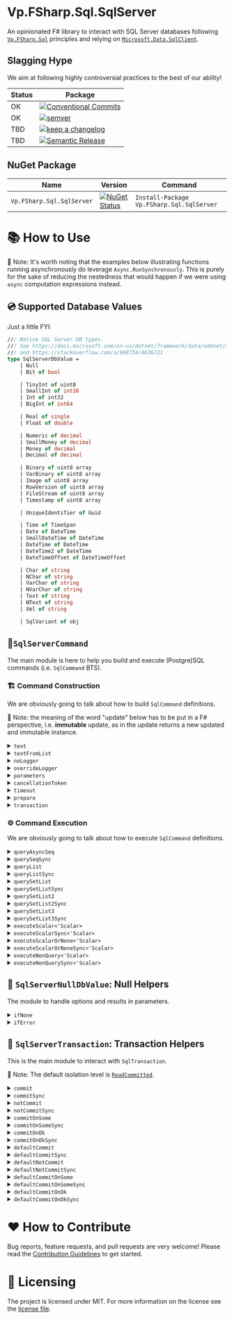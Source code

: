 # Vp.FSharp.Sql.SqlServer


An opinionated F# library to interact with SQL Server databases following [`Vp.FSharp.Sql`](https://github.com/veepee-oss/Vp.FSharp.Sql) principles and relying on [`Microsoft.Data.SqlClient`](https://www.nuget.org/packages/Microsoft.Data.SqlClient).

## Slagging Hype

We aim at following highly controversial practices to the best of our ability!

Status | Package                
------ | ----------------------
OK     | [![Conventional Commits](https://img.shields.io/badge/Conventional%20Commits-1.0.0-green.svg)](https://conventionalcommits.org)
OK     | [![semver](https://img.shields.io/badge/semver-2.0.0-green)](https://semver.org/spec/v2.0.0.html)
TBD    | [![keep a changelog](https://img.shields.io/badge/keep%20a%20changelog-1.0.0-red)](https://keepachangelog.com/en/1.0.0)
TBD    | [![Semantic Release](https://img.shields.io/badge/Semantic%20Release-17.1.1-red)](https://semantic-release.gitbook.io/semantic-release)

[Conventional Commits]: https://conventionalcommits.org
[semver]: https://img.shields.io/badge/semver-2.0.0-blue
[Semantic Release]: https://semantic-release.gitbook.io/semantic-release
[keep a changelog]: https://keepachangelog.com/en/1.0.0

## NuGet Package

 Name                      | Version  | Command |
-------------------------- | -------- | ------- |
 `Vp.FSharp.Sql.SqlServer` | [![NuGet Status](http://img.shields.io/nuget/v/Vp.FSharp.Sql.SqlServer.svg)](https://www.nuget.org/packages/Vp.FSharp.Sql.SqlServer) | `Install-Package Vp.FSharp.Sql.SqlServer`

# 📚 How to Use

📝 Note: It's worth noting that the examples below illustrating functions running asynchronously do leverage `Async.RunSynchronously`. This is purely for the sake of reducing the nestedness that would happen if we were using `async` computation expressions instead.

## 💿 Supported Database Values

Just a little FYI:

```fsharp
/// Native SQL Server DB types.
/// See https://docs.microsoft.com/en-us/dotnet/framework/data/adonet/sql-server-data-type-mappings
/// and https://stackoverflow.com/a/968734/4636721
type SqlServerDbValue =
    | Null
    | Bit of bool

    | TinyInt of uint8
    | SmallInt of int16
    | Int of int32
    | BigInt of int64

    | Real of single
    | Float of double

    | Numeric of decimal
    | SmallMoney of decimal
    | Money of decimal
    | Decimal of decimal

    | Binary of uint8 array
    | VarBinary of uint8 array
    | Image of uint8 array
    | RowVersion of uint8 array
    | FileStream of uint8 array
    | Timestamp of uint8 array

    | UniqueIdentifier of Guid

    | Time of TimeSpan
    | Date of DateTime
    | SmallDateTime of DateTime
    | DateTime of DateTime
    | DateTime2 of DateTime
    | DateTimeOffset of DateTimeOffset

    | Char of string
    | NChar of string
    | VarChar of string
    | NVarChar of string
    | Text of string
    | NText of string
    | Xml of string

    | SqlVariant of obj
```

## 🧱`SqlServerCommand`

The main module is here to help you build and execute (Postgre)SQL commands (i.e. `SqlCommand` BTS).

### 🏗️ Command Construction

We are obviously going to talk about how to build `SqlCommand` definitions.

📝 Note: the meaning of the word "update" below has to be put in a F# perspective, i.e. **immutable** update, as in the update returns a new updated and immutable instance.

<details> 
<summary><code>text</code></summary>

> Initialize a new command definition with the given text contained in the given string.

Example:
```fsharp
use connection = new SqlConnection("Server=192.168.0.1,4242;Database=MyDatabase;User Id=myuser;Password=mypassword")
SqlServerCommand.text "SELECT 42;"
|> SqlServerCommand.executeScalar<int32> connection
|> Async.RunSynchronously
|> printfn "%A"
```

Output:
```txt
42
```

</details>

<details> 
<summary><code>textFromList</code></summary>

> Initialize a new command definition with the given text spanning over several strings (ie. list).

Example:
```fsharp
use connection = new SqlConnection("Server=192.168.0.1,4242;Database=MyDatabase;User Id=myuser;Password=mypassword")
[ 0; 1; 1; 2; 3; 5; 8; 13; 21; 34; 55; ]
|> List.map (sprintf "SELECT %d;")
|> SqlServerCommand.textFromList
|> SqlServerCommand.queryList connection (fun _ _ read -> read.Value<int32> 0)
|> Async.RunSynchronously
|> printfn "%A"
```

Output:
```txt
[0; 1; 1; 2; 3; 5; 8; 13; 21; 34; 55]
```

</details>

<details> 
<summary><code>noLogger</code></summary>

> Update the command definition so that when executing the command, it doesn't use any logger.
> Be it the default one (Global, if any.) or a previously overriden one.

Example:
```fsharp
SqlServerConfiguration.Logger (printfn "Logging... %A")

use connection = new SqlConnection("Server=192.168.0.1,4242;Database=MyDatabase;User Id=myuser;Password=mypassword")
SqlServerCommand.text "SELECT 42;"
|> SqlServerCommand.noLogger
|> SqlServerCommand.executeScalar<int32> connection
|> Async.RunSynchronously
|> printfn "%A"
```

Output:
```txt
42
```

</details>

<details> 
<summary><code>overrideLogger</code></summary>

> Update the command definition so that when executing the command, it use the given overriding logger.
> instead of the default one, aka the Global logger, if any.

Example:
```fsharp
SqlServerConfiguration.NoLogger ()

use connection = new SqlConnection("Server=192.168.0.1,4242;Database=MyDatabase;User Id=myuser;Password=mypassword")
SqlServerCommand.text "SELECT 42;"
|> SqlServerCommand.overrideLogger (printfn "Logging... %A")
|> SqlServerCommand.executeScalar<int32> connection
|> Async.RunSynchronously
|> printfn "%A"
```

Output:
```fsharp
Logging... ConnectionOpened Npgsql.NpgsqlConnection
Logging... CommandPrepared Npgsql.SqlCommand
Logging... CommandExecuted (Npgsql.SqlCommand, 00:00:00.0162810)
Logging... ConnectionClosed (Npgsql.NpgsqlConnection, 00:00:00.1007513)
42
```
</details>

<details> 
<summary><code>parameters</code></summary>

> Update the command definition with the given parameters.

Example:
```fsharp
use connection = new SqlConnection("Server=192.168.0.1,4242;Database=MyDatabase;User Id=myuser;Password=mypassword")
SqlServerCommand.text "SELECT @a + @b;"
|> SqlServerCommand.parameters [ ("a", Int 42); ("b", Real 42.42f) ]
|> SqlServerCommand.executeScalar<double> connection
|> Async.RunSynchronously
|> printfn "%A"
```

Output:
```txt
84.0
```

</details>

<details> 
<summary><code>cancellationToken</code></summary>

> Update the command definition with the given cancellation token.

This comes in handy when you need to interop with more traditional, C#-async, cancellation style.

Example:
```fsharp
try
    use connection = new SqlConnection("Server=192.168.0.1,4242;Database=MyDatabase;User Id=myuser;Password=mypassword")
    SqlServerCommand.text "SELECT 42;"
    |> SqlServerCommand.cancellationToken (CancellationToken(true))
    |> SqlServerCommand.executeScalar<int32> connection
    |> Async.RunSynchronously
    |> ignore
with
 | :? OperationCanceledException as e ->
     printfn "The Command execution has been cancelled, reason: %A" e.Message
```

Output:
```txt
The Command execution has been cancelled, reason: "A task was canceled."
```

</details>

<details> 
<summary><code>timeout</code></summary>

> Update the command definition with the given timeout.

</details>

<details> 
<summary><code>prepare</code></summary>

> Update the command definition and sets whether the command should be prepared or not.

As per [MS Docs](https://docs.microsoft.com/en-us/sql/ado/referento%20have%20the%20provider%20save%20a%20prepared%20(or%20compiled)%20version%20of%20the%20query%20specified%20in%20the%20CommandText%20property%20before%20a%20Command%20object's%20first%20execution.%20This%20may%20slow%20a%20command's%20first%20execution,%20but%20once%20the%20provider%20compiles%20a%20command,%20the%20provider%20will%20use%20the%20compiled%20version%20of%20the%20command%20for%20any%20subsequent%20executions,%20which%20will%20result%20in%20improved%20performance.e/ado-api/prepared-property-ado):

> Use the `Prepared` property to have the provider save a prepared (or compiled) version
> of the query specified in the CommandText property before a Command object's first
> execution.
>
> This may slow a command's first execution, but once the provider compiles
> a command, the provider will use the compiled version of the command for any subsequent
> executions, which will result in improved performance.

Example: TBD

</details>

<details> 
<summary><code>transaction</code></summary>

> Update the command definition and set whether the command should be wrapped in the given transaction.

Example:
```fsharp
let tableName = "people"

use connection = new SqlConnection("Server=192.168.0.1,4242;Database=MyDatabase;User Id=myuser;Password=mypassword")
connection.Open()

use transaction = connection.BeginTransaction(IsolationLevel.ReadCommitted)

// Create a table
SqlServerCommand.text $"CREATE TABLE {tableName} (id int IDENTITY(1,1) PRIMARY KEY, name TEXT NOT NULL);"
|> SqlServerCommand.transaction transaction
|> SqlServerCommand.executeNonQuery connection
|> Async.RunSynchronously
|> printfn "%A"

// The table is created here
SqlServerCommand.text $"SELECT COUNT(*) FROM INFORMATION_SCHEMA.TABLES WHERE TABLE_NAME = N'{tableName}';"
|> SqlServerCommand.transaction transaction
|> SqlServerCommand.executeScalar<int32> connection
|> Async.RunSynchronously
|> printfn "%A"

transaction.Rollback()

// The table creation has been rollbacked
SqlServerCommand.text $"SELECT COUNT(*) FROM INFORMATION_SCHEMA.TABLES WHERE TABLE_NAME = N'{tableName}';"
|> SqlServerCommand.executeScalar<int32> connection
|> Async.RunSynchronously
|> printfn "%A"
```

Output:
```txt
-1
1
0
```

</details>

### ⚙ Command Execution

We are obviously going to talk about how to execute `SqlCommand` definitions.

<details> 
<summary><code>queryAsyncSeq</code></summary>

> Execute the command and return the sets of rows as an `AsyncSeq` accordingly to the command definition.
>
> This function runs asynchronously.

Example 1:
```fsharp
type Row<'T> = { Set: int32; Record: int32; Data: 'T list }

let getCounterQuery n =
    sprintf
        """
        WITH RECURSIVE counter(value) AS (VALUES(1) UNION ALL SELECT value + 1 FROM counter WHERE value < %d)
        SELECT value FROM counter;
        """ n

let readRow set record (read: SqlRecordReader<_>) =
    { Set = set; Record = record; Data = List.init (read.Count) (read.Value<int32>) }

use connection = new SqlConnection("Server=192.168.0.1,4242;Database=MyDatabase;User Id=myuser;Password=mypassword")
[ 0; 1; 1; 2; 3; 5 ]
|> List.map getCounterQuery
|> SqlServerCommand.textFromList
|> SqlServerCommand.queryAsyncSeq connection readRow
|> AsyncSeq.toListSynchronously
|> List.iter (fun x -> printfn "Set = %A; Row = %A; Data = %A" x.Set x.Record x.Data)
```

Output 1:
```txt
Set = 0; Row = 0; Data = [1]
Set = 1; Row = 0; Data = [1]
Set = 2; Row = 0; Data = [1]
Set = 3; Row = 0; Data = [1]
Set = 3; Row = 1; Data = [2]
Set = 4; Row = 0; Data = [1]
Set = 4; Row = 1; Data = [2]
Set = 4; Row = 2; Data = [3]
Set = 5; Row = 0; Data = [1]
Set = 5; Row = 1; Data = [2]
Set = 5; Row = 2; Data = [3]
Set = 5; Row = 3; Data = [4]
Set = 5; Row = 4; Data = [5]
```

Notes 📝:
- The output type must be consistent across all the result sets and records.
- If you need different types you may want to either:
    - Create DU with each type you want to output
    - Use `querySetList2` or `querySetList3` ⬇️
- The `read`er can also get the `Value` given a certain field name:

Example 2:
```fsharp
use connection = new SqlConnection("Server=192.168.0.1,4242;Database=MyDatabase;User Id=myuser;Password=mypassword")
[ 0; 1; 1; 2; 3; 5; 8; 13; 21; 34; 55; ]
|> List.map (sprintf "SELECT %d AS cola;")
|> SqlServerCommand.textFromList
|> SqlServerCommand.queryList connection (fun _ _ read -> read.Value<int32> "cola")
|> Async.RunSynchronously
|> printfn "%A"
```

Output 2:
```txt
[0; 1; 1; 2; 3; 5; 8; 13; 21; 34; 55]
```

</details>

<details> 
<summary><code>querySeqSync</code></summary>

> Execute the command and return the sets of rows as a `seq` accordingly to the command definition.
>
> This function runs synchronously.

Example 1:
```fsharp
type Row<'T> = { Set: int32; Record: int32; Data: 'T list }

let getCounterQuery n =
    sprintf
        """
        WITH RECURSIVE counter(value) AS (VALUES(1) UNION ALL SELECT value + 1 FROM counter WHERE value < %d)
        SELECT value FROM counter;
        """ n

let readRow set record (read: SqlRecordReader<_>) =
    { Set = set; Record = record; Data = List.init (read.Count) (read.Value<int32>) }

use connection = new SqlConnection("Server=192.168.0.1,4242;Database=MyDatabase;User Id=myuser;Password=mypassword")
[ 0; 1; 1; 2; 3; 5 ]
|> List.map getCounterQuery
|> SqlServerCommand.textFromList
|> SqlServerCommand.querySeqSync connection readRow
|> Seq.iter (fun x -> printfn "Set = %A; Row = %A; Data = %A" x.Set x.Record x.Data)
```

Output 1:
```txt
Set = 0; Row = 0; Data = [1]
Set = 1; Row = 0; Data = [1]
Set = 2; Row = 0; Data = [1]
Set = 3; Row = 0; Data = [1]
Set = 3; Row = 1; Data = [2]
Set = 4; Row = 0; Data = [1]
Set = 4; Row = 1; Data = [2]
Set = 4; Row = 2; Data = [3]
Set = 5; Row = 0; Data = [1]
Set = 5; Row = 1; Data = [2]
Set = 5; Row = 2; Data = [3]
Set = 5; Row = 3; Data = [4]
Set = 5; Row = 4; Data = [5]
```

Notes 📝:
- The output type must be consistent across all the result sets and records.
- If you need different types you may want to either:
    - Create DU with each type you want to output
    - Use `querySetList2` or `querySetList3` ⬇️
- The `read`er can also get the `Value` given a certain field name:

Example 2:
```fsharp
use connection = new SqlConnection("Server=192.168.0.1,4242;Database=MyDatabase;User Id=myuser;Password=mypassword")
[ 0; 1; 1; 2; 3; 5; 8; 13; 21; 34; 55; ]
|> List.map (sprintf "SELECT %d AS cola;")
|> SqlServerCommand.textFromList
|> SqlServerCommand.queryList connection (fun _ _ read -> read.Value<int32> "cola")
|> Async.RunSynchronously
|> printfn "%A"
```

Output 2:
```txt
[0; 1; 1; 2; 3; 5; 8; 13; 21; 34; 55]
```

</details>

<details> 
<summary><code>queryList</code></summary>

> Execute the command and return the sets of rows as a list accordingly to the command definition.
>
> This function runs asynchronously.

Example:
```fsharp
use connection = new SqlConnection("Server=192.168.0.1,4242;Database=MyDatabase;User Id=myuser;Password=mypassword")
[ 0; 1; 1; 2; 3; 5; 8; 13; 21; 34; 55; ]
|> List.map (sprintf "SELECT %d;")
|> SqlServerCommand.textFromList
|> SqlServerCommand.queryList connection (fun _ _ read -> read.Value<int32> 0)
|> Async.RunSynchronously
|> printfn "%A"
```

Output:
```txt
[0; 1; 1; 2; 3; 5; 8; 13; 21; 34; 55]
```

</details>

<details> 
<summary><code>queryListSync</code></summary>

> Execute the command and return the sets of rows as a list accordingly to the command definition.
>
> This function runs synchronously.

Example:
```fsharp
use connection = new SqlConnection("Server=192.168.0.1,4242;Database=MyDatabase;User Id=myuser;Password=mypassword")
[ 0; 1; 1; 2; 3; 5; 8; 13; 21; 34; 55; ]
|> List.map (sprintf "SELECT %d;")
|> SqlServerCommand.textFromList
|> SqlServerCommand.queryListSync connection (fun _ _ read -> read.Value<int32> 0)
|> printfn "%A"
```

Output:
```txt
[0; 1; 1; 2; 3; 5; 8; 13; 21; 34; 55]
```

</details>

<details> 
<summary><code>querySetList</code></summary>

> Execute the command and return the first set of rows as a list accordingly to the command definition.
>
> This function runs asynchronously.

Example:
```fsharp
type Row<'T> = { Set: int32; Record: int32; Data: 'T list }

let readRow set record (read: SqlRecordReader<_>)  =
    { Set = set; Record = record; Data = List.init (read.Count) (read.Value<int32>) }

use connection = new SqlConnection("Server=192.168.0.1,4242;Database=MyDatabase;User Id=myuser;Password=mypassword")
[ 0; 1; 1; 2; 3; 5 ]
|> List.map (sprintf "SELECT %d;")
|> SqlServerCommand.textFromList
|> SqlServerCommand.querySetList connection (readRow 1)
|> Async.RunSynchronously
|> List.iter (fun x -> printfn "Set = %A; Row = %A; Data = %A" x.Set x.Record x.Data)
```

Output:
```txt
Set = 1; Row = 0; Data = [0]
```

</details>

<details> 
<summary><code>querySetListSync</code></summary>

> Execute the command and return the first set of rows as a list accordingly to the command definition.
>
> This function runs synchronously.

Example:
```fsharp
type Row<'T> = { Set: int32; Record: int32; Data: 'T list }

let readRow set record (read: SqlRecordReader<_>)  =
    { Set = set; Record = record; Data = List.init (read.Count) (read.Value<int32>) }

use connection = new SqlConnection("Server=192.168.0.1,4242;Database=MyDatabase;User Id=myuser;Password=mypassword")
[ 0; 1; 1; 2; 3; 5 ]
|> List.map (sprintf "SELECT %d;")
|> SqlServerCommand.textFromList
|> SqlServerCommand.querySetListSync connection (readRow 1)
|> List.iter (fun x -> printfn "Set = %A; Row = %A; Data = %A" x.Set x.Record x.Data)
```

Output:
```txt
Set = 1; Row = 0; Data = [0]
```

</details>

<details> 
<summary><code>querySetList2</code></summary>

> Execute the command and return the 2 first sets of rows as a tuple of 2 lists accordingly to the command definition.
>
> This function runs asynchronously.

Example:
```fsharp
type Row<'T> = { Set: int32; Record: int32; Data: 'T list }

let readRow set record (read: SqlRecordReader<_>)  =
    { Set = set; Record = record; Data = List.init (read.Count) (read.Value<int32>) }

let printRow row = printfn "Set = %A; Row = %A; Data = %A" row.Set row.Record row.Data

let set1, set2 =
    use connection = new SqlConnection("Server=192.168.0.1,4242;Database=MyDatabase;User Id=myuser;Password=mypassword")
    [ 0; 1; 1; 2; 3; 5 ]
    |> List.map (sprintf "SELECT %d;")
    |> SqlServerCommand.textFromList
    |> SqlServerCommand.querySetList2 connection (readRow 1) (readRow 2)
    |> Async.RunSynchronously

List.iter printRow set1
List.iter printRow set2
```

Output:
```txt
Set = 1; Row = 0; Data = [0]
Set = 2; Row = 0; Data = [1]
```

</details>

<details> 
<summary><code>querySetList2Sync</code></summary>

> Execute the command and return the 2 first sets of rows as a tuple of 2 lists accordingly to the command definition.
>
> This function runs synchronously.

Example:
```fsharp
type Row<'T> = { Set: int32; Record: int32; Data: 'T list }

let readRow set record (read: SqlRecordReader<_>)  =
    { Set = set; Record = record; Data = List.init (read.Count) (read.Value<int32>) }

let printRow row = printfn "Set = %A; Row = %A; Data = %A" row.Set row.Record row.Data

let set1, set2 =
    use connection = new SqlConnection("Server=192.168.0.1,4242;Database=MyDatabase;User Id=myuser;Password=mypassword")
    [ 0; 1; 1; 2; 3; 5 ]
    |> List.map (sprintf "SELECT %d;")
    |> SqlServerCommand.textFromList
    |> SqlServerCommand.querySetList2Sync connection (readRow 1) (readRow 2)

List.iter printRow set1
List.iter printRow set2
```

Output:
```txt
Set = 1; Row = 0; Data = [0]
Set = 2; Row = 0; Data = [1]
```

</details>

<details> 
<summary><code>querySetList3</code></summary>

> Execute the command and return the 3 first sets of rows as a tuple of 3 lists accordingly to the command definition.
>
> This function runs asynchronously.

Example:
```fsharp
type Row<'T> = { Set: int32; Record: int32; Data: 'T list }

let readRow set record (read: SqlRecordReader<_>)  =
    { Set = set; Record = record; Data = List.init (read.Count) (read.Value<int32>) }

let printRow row = printfn "Set = %A; Row = %A; Data = %A" row.Set row.Record row.Data

let set1, set2, set3 =
    use connection = new SqlConnection("Server=192.168.0.1,4242;Database=MyDatabase;User Id=myuser;Password=mypassword")
    [ 0; 1; 1; 2; 3; 5 ]
    |> List.map (sprintf "SELECT %d;")
    |> SqlServerCommand.textFromList
    |> SqlServerCommand.querySetList3 connection (readRow 1) (readRow 2) (readRow 3)
    |> Async.RunSynchronously

List.iter printRow set1
List.iter printRow set2
List.iter printRow set3
```

Output:
```txt
Set = 1; Row = 0; Data = [0]
Set = 2; Row = 0; Data = [1]
Set = 3; Row = 0; Data = [1]
```

</details>

<details> 
<summary><code>querySetList3Sync</code></summary>

> Execute the command and return the 3 first sets of rows as a tuple of 3 lists accordingly to the command definition.
>
> This function runs synchronously.

Example:
```fsharp
type Row<'T> = { Set: int32; Record: int32; Data: 'T list }

let readRow set record (read: SqlRecordReader<_>)  =
    { Set = set; Record = record; Data = List.init (read.Count) (read.Value<int32>) }

let printRow row = printfn "Set = %A; Row = %A; Data = %A" row.Set row.Record row.Data

let set1, set2, set3 =
    use connection = new SqlConnection("Server=192.168.0.1,4242;Database=MyDatabase;User Id=myuser;Password=mypassword")
    [ 0; 1; 1; 2; 3; 5 ]
    |> List.map (sprintf "SELECT %d;")
    |> SqlServerCommand.textFromList
    |> SqlServerCommand.querySetList3Sync connection (readRow 1) (readRow 2) (readRow 3)

List.iter printRow set1
List.iter printRow set2
List.iter printRow set3
```

Output:
```txt
Set = 1; Row = 0; Data = [0]
Set = 2; Row = 0; Data = [1]
Set = 3; Row = 0; Data = [1]
```

</details>

<details> 
<summary><code>executeScalar<'Scalar></code></summary>

> Execute the command accordingly to its definition and,
> - return the first cell value, if it is available and of the given type.
> - throw an exception, otherwise.
>
> This function runs asynchronously.

Example:
```fsharp
use connection = new SqlConnection("Server=192.168.0.1,4242;Database=MyDatabase;User Id=myuser;Password=mypassword")
SqlServerCommand.text "SELECT 42;"
|> SqlServerCommand.executeScalar<int32> connection
|> Async.RunSynchronously
|> printfn "%A"
```

Output:
```txt
42
```

</details>


<details> 
<summary><code>executeScalarSync<'Scalar></code></summary>

> Execute the command accordingly to its definition and,
> - return the first cell value, if it is available and of the given type.
> - throw an exception, otherwise.
>
> This function runs synchronously.

Example:
```fsharp
use connection = new SqlConnection("Server=192.168.0.1,4242;Database=MyDatabase;User Id=myuser;Password=mypassword")
SqlServerCommand.text "SELECT 42;"
|> SqlServerCommand.executeScalarSync<int32> connection
|> printfn "%A"
```

Output:
```txt
42
```

</details>

<details> 
<summary><code>executeScalarOrNone<'Scalar></code></summary>

> Execute the command accordingly to its definition and,
> - return `Some`, if the first cell is available and of the given type.
> - return `None`, if first cell is `DBNull`.
> - throw an exception, otherwise.
>
> This function runs asynchronously.

Example:
```fsharp
use connection = new SqlConnection("Server=192.168.0.1,4242;Database=MyDatabase;User Id=myuser;Password=mypassword")

SqlServerCommand.text "SELECT 42;"
|> SqlServerCommand.executeScalarOrNone<int32> connection
|> Async.RunSynchronously
|> printfn "%A"

SqlServerCommand.text "SELECT NUL;"
|> SqlServerCommand.executeScalarOrNone<int32> connection
|> Async.RunSynchronously
|> printfn "%A"
0
```

Output:
```txt
Some 42
None
```

</details>

<details> 
<summary><code>executeScalarOrNoneSync<'Scalar></code></summary>

> Execute the command accordingly to its definition and,
> - return `Some`, if the first cell is available and of the given type.
> - return `None`, if first cell is `DBNull`.
> - throw an exception, otherwise.
>
> This function runs synchronously.

Example:
```fsharp
use connection = new SqlConnection("Server=192.168.0.1,4242;Database=MyDatabase;User Id=myuser;Password=mypassword")

SqlServerCommand.text "SELECT 42;"
|> SqlServerCommand.executeScalarOrNoneSync<int32> connection
|> printfn "%A"

SqlServerCommand.text "SELECT NULL;"
|> SqlServerCommand.executeScalarOrNoneSync<int32> connection
|> printfn "%A"
0
```

Output:
```txt
Some 42
None
```

</details>

<details> 
<summary><code>executeNonQuery<'Scalar></code></summary>

> Execute the command accordingly to its definition and, return the number of rows affected.
>
> This function runs asynchronously.

Example:
```fsharp
use connection = new SqlConnection("Server=192.168.0.1,4242;Database=MyDatabase;User Id=myuser;Password=mypassword")
SqlServerCommand.text "SELECT 42;"
|> SqlServerCommand.executeNonQuery connection
|> Async.RunSynchronously
|> printfn "%A"
```

Output:
```txt
-1
```

</details>

<details> 
<summary><code>executeNonQuerySync<'Scalar></code></summary>

> Execute the command accordingly to its definition and, return the number of rows affected.
>
> This function runs synchronously.

Example:
```fsharp
use connection = new SqlConnection("Server=192.168.0.1,4242;Database=MyDatabase;User Id=myuser;Password=mypassword")
SqlServerCommand.text "SELECT 42;"
|> SqlServerCommand.executeNonQuerySync connection
|> printfn "%A"
```

Output:
```txt
-1
```

</details>

## 🦮 `SqlServerNullDbValue`: Null Helpers

The module to handle options and results in parameters.

<details> 
<summary><code>ifNone</code></summary>

> Return SqlServer DB Null value if the given option is `None`, otherwise the underlying wrapped in `Some`.

Example:
```fsharp
[ "a", SqlServerNullDbValue.ifNone Integer (Some 42)
  "b", SqlServerNullDbValue.ifNone Integer (None) ]
|> printfn "%A"
```

Output:
```txt
[("a", Integer 42); ("b", Null)]
```

</details>

<details> 
<summary><code>ifError</code></summary>

> Return SqlServer DB Null value if the given option is `Error`, otherwise the underlying wrapped in `Ok`.

Example:
```fsharp
[ "a", SqlServerNullDbValue.ifError Integer (Ok 42)
  "b", SqlServerNullDbValue.ifError Integer (Error "meh") ]
|> printfn "%A"
```

Output:
```txt
[("a", Integer 42); ("b", Null)]
```

</details>

## 🚄 `SqlServerTransaction`: Transaction Helpers

This is the main module to interact with `SqlTransaction`.

📝 Note: The default isolation level is [`ReadCommitted`](https://docs.microsoft.com/en-us/dotnet/api/system.data.isolationlevel).

<details> 
<summary><code>commit</code></summary>

> Create and commit an automatically generated transaction with the given connection, isolation, cancellation token and transaction body.
>
> This function runs asynchronously.

Example:
```fsharp
let tableName = "people"

use connection = new SqlConnection("Server=192.168.0.1,4242;Database=MyDatabase;User Id=myuser;Password=mypassword")
connection.Open()

SqlServerTransaction.commit (CancellationToken.None) (IsolationLevel.ReadCommitted) connection (fun connection _ -> async {
    do! $"CREATE TABLE {tableName} (id int IDENTITY(1,1) PRIMARY KEY, name TEXT NOT NULL);"
        |> SqlServerCommand.text 
        |> SqlServerCommand.executeNonQuery connection
        |> Async.Ignore

    return!
        SqlServerCommand.text $"SELECT COUNT(*) FROM INFORMATION_SCHEMA.TABLES WHERE TABLE_NAME = N'{tableName}';"
        |> SqlServerCommand.executeScalar<int32> connection
})
|> Async.RunSynchronously
|> printfn "%A"

$"SELECT COUNT(*) FROM INFORMATION_SCHEMA.TABLES WHERE TABLE_NAME = N'{tableName}';"
|> SqlServerCommand.text 
|> SqlServerCommand.executeScalar<int32> connection
|> Async.RunSynchronously
|> printfn "%A"
```

Output:
```txt
1
1
```

</details>

<details> 
<summary><code>commitSync</code></summary>

> Create and commit an automatically generated transaction with the given connection, isolation and transaction body.
>
> This function runs synchronously.

Example:
```fsharp
let tableName = "people"

use connection = new SqlConnection("Server=192.168.0.1,4242;Database=MyDatabase;User Id=myuser;Password=mypassword")
connection.Open()

SqlServerTransaction.commitSync (IsolationLevel.ReadCommitted) connection (fun connection _ ->
    $"CREATE TABLE {tableName} (id int IDENTITY(1,1) PRIMARY KEY, name TEXT NOT NULL);"
    |> SqlServerCommand.text 
    |> SqlServerCommand.executeNonQuerySync connection
    |> ignore

    SqlServerCommand.text $"SELECT COUNT(*) FROM INFORMATION_SCHEMA.TABLES WHERE TABLE_NAME = N'{tableName}';"
    |> SqlServerCommand.executeScalarSync<int32> connection
)
|> printfn "%A"

$"SELECT COUNT(*) FROM INFORMATION_SCHEMA.TABLES WHERE TABLE_NAME = N'{tableName}';"
|> SqlServerCommand.text 
|> SqlServerCommand.executeScalarSync<int32> connection
|> printfn "%A"
```

Output:
```txt
1
1
```

</details>

<details> 
<summary><code>notCommit</code></summary>

> Create and do not commit an automatically generated transaction with the given connection, isolation, cancellation token and transaction body.
>
> This function runs synchronously.

Example:
```fsharp
let tableName = "people"

use connection = new SqlConnection("Server=192.168.0.1,4242;Database=MyDatabase;User Id=myuser;Password=mypassword")
connection.Open()

SqlServerTransaction.notCommit (CancellationToken.None) (IsolationLevel.ReadCommitted) connection (fun connection _ -> async {
    do! $"CREATE TABLE {tableName} (id int IDENTITY(1,1) PRIMARY KEY, name TEXT NOT NULL);" 
        |> SqlServerCommand.text
        |> SqlServerCommand.executeNonQuery connection
        |> Async.Ignore

    return!
        $"SELECT COUNT(*) FROM INFORMATION_SCHEMA.TABLES WHERE TABLE_NAME = N'{tableName}';"
        |> SqlServerCommand.text
        |> SqlServerCommand.executeScalar<int32> connection
})
|> Async.RunSynchronously
|> printfn "%A"

$"SELECT COUNT(*) FROM INFORMATION_SCHEMA.TABLES WHERE TABLE_NAME = N'{tableName}';"
|> SqlServerCommand.text 
|> SqlServerCommand.executeScalar<int32> connection
|> Async.RunSynchronously
|> printfn "%A"
```

Output:
```txt
1
0
```

</details>

<details> 
<summary><code>notCommitSync</code></summary>

> Create and do not commit an automatically generated transaction with the given connection, isolation and transaction body.
>
> This function runs synchronously.

Example:
```fsharp
let tableName = "people"

use connection = new SqlConnection("Server=192.168.0.1,4242;Database=MyDatabase;User Id=myuser;Password=mypassword")
connection.Open()

SqlServerTransaction.notCommitSync (IsolationLevel.ReadCommitted) connection (fun connection _ -> 
    $"CREATE TABLE {tableName} (id int IDENTITY(1,1) PRIMARY KEY, name TEXT NOT NULL);" 
    |> SqlServerCommand.text
    |> SqlServerCommand.executeNonQuery connection
    |> ignore

    $"SELECT COUNT(*) FROM INFORMATION_SCHEMA.TABLES WHERE TABLE_NAME = N'{tableName}';"
    |> SqlServerCommand.text
    |> SqlServerCommand.executeScalarSync<int32> connection
)
|> printfn "%A"

$"SELECT COUNT(*) FROM INFORMATION_SCHEMA.TABLES WHERE TABLE_NAME = N'{tableName}';"
|> SqlServerCommand.text 
|> SqlServerCommand.executeScalarSync<int32> connection
|> printfn "%A"
```

Output:
```txt
1
0
```

</details>

<details> 
<summary><code>commitOnSome</code></summary>

> Create and commit an automatically generated transaction with the given connection, isolation, cancellation token and transaction body.
>
> The commit phase only occurs if the transaction body returns Some.
>
> This function runs asynchronously.

Example 1:
```fsharp
let tableName = "people"

use connection = new SqlConnection("Server=192.168.0.1,4242;Database=MyDatabase;User Id=myuser;Password=mypassword")
connection.Open()

SqlServerTransaction.commitOnSome (CancellationToken.None) (IsolationLevel.ReadCommitted) connection (fun connection _ -> async {
    do! $"CREATE TABLE {tableName} (id int IDENTITY(1,1) PRIMARY KEY, name TEXT NOT NULL);"
        |> SqlServerCommand.text 
        |> SqlServerCommand.executeNonQuery connection
        |> Async.Ignore

    do! $"SELECT COUNT(*) FROM INFORMATION_SCHEMA.TABLES WHERE TABLE_NAME = N'{tableName}';"
        |> SqlServerCommand.text
        |> SqlServerCommand.executeScalar<int32> connection
        |> Async.Ignore
    return Some 42
})
|> Async.RunSynchronously
|> printfn "%A"

$"SELECT COUNT(*) FROM INFORMATION_SCHEMA.TABLES WHERE TABLE_NAME = N'{tableName}';"
|> SqlServerCommand.text 
|> SqlServerCommand.executeScalar<int32> connection
|> Async.RunSynchronously
|> printfn "%A"
```

Output 1:
```txt
Some 42
1
```

Example 2:
```fsharp
let tableName = "people"

use connection = new SqlConnection("Server=192.168.0.1,4242;Database=MyDatabase;User Id=myuser;Password=mypassword")
connection.Open()

SqlServerTransaction.commitOnSome (CancellationToken.None) (IsolationLevel.ReadCommitted) connection (fun connection _ -> async {
    do! $"CREATE TABLE {tableName} (id int IDENTITY(1,1) PRIMARY KEY, name TEXT NOT NULL);"
        |> SqlServerCommand.text 
        |> SqlServerCommand.executeNonQuery connection
        |> Async.Ignore

    do! $"SELECT COUNT(*) FROM INFORMATION_SCHEMA.TABLES WHERE TABLE_NAME = N'{tableName}';" 
        |> SqlServerCommand.text 
        |> SqlServerCommand.executeScalar<int32> connection
        |> Async.Ignore
    return None
})
|> Async.RunSynchronously
|> printfn "%A"

$"SELECT COUNT(*) FROM INFORMATION_SCHEMA.TABLES WHERE TABLE_NAME = N'{tableName}';"
|> SqlServerCommand.text 
|> SqlServerCommand.executeScalar<int32> connection
|> Async.RunSynchronously
|> printfn "%A"
```

Output 2:
```txt
None
0
```

</details>

<details> 
<summary><code>commitOnSomeSync</code></summary>

> Create and commit an automatically generated transaction with the given connection, isolation and transaction body.
>
> The commit phase only occurs if the transaction body returns Some.
>
> This function runs synchronously.

Example 1:
```fsharp
let tableName = "people"

use connection = new SqlConnection("Server=192.168.0.1,4242;Database=MyDatabase;User Id=myuser;Password=mypassword")
connection.Open()

SqlServerTransaction.commitOnSomeSync (IsolationLevel.ReadCommitted) connection (fun connection _ -> 
    $"CREATE TABLE {tableName} (id int IDENTITY(1,1) PRIMARY KEY, name TEXT NOT NULL);"
    |> SqlServerCommand.text 
    |> SqlServerCommand.executeNonQuerySync connection
    |> ignore

    $"SELECT COUNT(*) FROM INFORMATION_SCHEMA.TABLES WHERE TABLE_NAME = N'{tableName}';"
    |> SqlServerCommand.text
    |> SqlServerCommand.executeScalarSync<int32> connection
    |> ignore
    return Some 42
)
|> printfn "%A"

$"SELECT COUNT(*) FROM INFORMATION_SCHEMA.TABLES WHERE TABLE_NAME = N'{tableName}';"
|> SqlServerCommand.text 
|> SqlServerCommand.executeScalarSync<int32> connection
|> printfn "%A"
```

Output 1:
```txt
Some 42
1
```

Example 2:
```fsharp
let tableName = "people"

use connection = new SqlConnection("Server=192.168.0.1,4242;Database=MyDatabase;User Id=myuser;Password=mypassword")
connection.Open()

SqlServerTransaction.commitOnSomeSync (IsolationLevel.ReadCommitted) connection (fun connection _ ->
    $"CREATE TABLE {tableName} (id int IDENTITY(1,1) PRIMARY KEY, name TEXT NOT NULL);"
    |> SqlServerCommand.text 
    |> SqlServerCommand.executeNonQuerySync connection
    |> ignore

    $"SELECT COUNT(*) FROM INFORMATION_SCHEMA.TABLES WHERE TABLE_NAME = N'{tableName}';" 
    |> SqlServerCommand.text 
    |> SqlServerCommand.executeScalarSync<int32> connection
    |> ignore
    return None
)
|> printfn "%A"

$"SELECT COUNT(*) FROM INFORMATION_SCHEMA.TABLES WHERE TABLE_NAME = N'{tableName}';"
|> SqlServerCommand.text 
|> SqlServerCommand.executeScalarSync<int32> connection
|> printfn "%A"
```

Output 2:
```txt
None
0
```

</details>

<details> 
<summary><code>commitOnOk</code></summary>

> Create and commit an automatically generated transaction with the given connection, isolation, cancellation token and transaction body.
>
> The commit phase only occurs if the transaction body returns Ok.
>
> This function runs asynchronously.

Example 1:
```fsharp
let tableName = "people"

use connection = new SqlConnection("Server=192.168.0.1,4242;Database=MyDatabase;User Id=myuser;Password=mypassword")
connection.Open()

SqlServerTransaction.commitOnOk (CancellationToken.None) (IsolationLevel.ReadCommitted) connection (fun connection _ -> async {
    do! $"CREATE TABLE {tableName} (id int IDENTITY(1,1) PRIMARY KEY, name TEXT NOT NULL);"
        |> SqlServerCommand.text
        |> SqlServerCommand.executeNonQuery connection
        |> Async.Ignore

    do! $"SELECT COUNT(*) FROM INFORMATION_SCHEMA.TABLES WHERE TABLE_NAME = N'{tableName}';"
        |> SqlServerCommand.text 
        |> SqlServerCommand.executeScalar<int32> connection
        |> Async.Ignore
    return Ok 42
})
|> Async.RunSynchronously
|> printfn "%A"

$"SELECT COUNT(*) FROM INFORMATION_SCHEMA.TABLES WHERE TABLE_NAME = N'{tableName}';"
|> SqlServerCommand.text 
|> SqlServerCommand.executeScalar<int32> connection
|> Async.RunSynchronously
|> printfn "%A"
```

Output 1:
```txt
Ok 42
1
```

Example 2:
```fsharp
let tableName = "people"

use connection = new SqlConnection("Server=192.168.0.1,4242;Database=MyDatabase;User Id=myuser;Password=mypassword")
connection.Open()

SqlServerTransaction.commitOnOk (CancellationToken.None) (IsolationLevel.ReadCommitted) connection (fun connection _ -> async {
    do! $"CREATE TABLE {tableName} (id int IDENTITY(1,1) PRIMARY KEY, name TEXT NOT NULL);"
        |> SqlServerCommand.text 
        |> SqlServerCommand.executeNonQuery connection
        |> Async.Ignore

    do! $"SELECT COUNT(*) FROM INFORMATION_SCHEMA.TABLES WHERE TABLE_NAME = N'{tableName}';"
        |> SqlServerCommand.text
        |> SqlServerCommand.executeScalar<int32> connection
        |> Async.Ignore
    return Error "fail"
})
|> Async.RunSynchronously
|> printfn "%A"

$"SELECT COUNT(*) FROM INFORMATION_SCHEMA.TABLES WHERE TABLE_NAME = N'{tableName}';"
|> SqlServerCommand.text 
|> SqlServerCommand.executeScalar<int32> connection
|> Async.RunSynchronously
|> printfn "%A"
```

Output 2:
```txt
Error "fail"
0
```

</details>

<details> 
<summary><code>commitOnOkSync</code></summary>

> Create and commit an automatically generated transaction with the given connection, isolation and transaction body.
>
> The commit phase only occurs if the transaction body returns Ok.
>
> This function runs synchronously.

Example 1:
```fsharp
let tableName = "people"

use connection = new SqlConnection("Server=192.168.0.1,4242;Database=MyDatabase;User Id=myuser;Password=mypassword")
connection.Open()

SqlServerTransaction.commitOnOkSync (IsolationLevel.ReadCommitted) connection (fun connection _ ->
    $"CREATE TABLE {tableName} (id int IDENTITY(1,1) PRIMARY KEY, name TEXT NOT NULL);"
    |> SqlServerCommand.text
    |> SqlServerCommand.executeNonQuerySync connection
    |> ignore

    $"SELECT COUNT(*) FROM INFORMATION_SCHEMA.TABLES WHERE TABLE_NAME = N'{tableName}';"
    |> SqlServerCommand.text 
    |> SqlServerCommand.executeScalarSync<int32> connection
    |> ignore
    return Ok 42
)
|> printfn "%A"

$"SELECT COUNT(*) FROM INFORMATION_SCHEMA.TABLES WHERE TABLE_NAME = N'{tableName}';"
|> SqlServerCommand.text 
|> SqlServerCommand.executeScalarSync<int32> connection
|> printfn "%A"
```

Output 1:
```txt
Ok 42
1
```

Example 2:
```fsharp
let tableName = "people"

use connection = new SqlConnection("Server=192.168.0.1,4242;Database=MyDatabase;User Id=myuser;Password=mypassword")
connection.Open()

SqlServerTransaction.commitOnOkSync (IsolationLevel.ReadCommitted) connection (fun connection _ ->
    $"CREATE TABLE {tableName} (id int IDENTITY(1,1) PRIMARY KEY, name TEXT NOT NULL);"
    |> SqlServerCommand.text 
    |> SqlServerCommand.executeNonQuerySync connection
    |> ignore

    $"SELECT COUNT(*) FROM INFORMATION_SCHEMA.TABLES WHERE TABLE_NAME = N'{tableName}';"
    |> SqlServerCommand.text
    |> SqlServerCommand.executeScalarSync<int32> connection
    |> ignore
    return Error "fail"
)
|> printfn "%A"

$"SELECT COUNT(*) FROM INFORMATION_SCHEMA.TABLES WHERE TABLE_NAME = N'{tableName}';"
|> SqlServerCommand.text 
|> SqlServerCommand.executeScalarSync<int32> connection
|> printfn "%A"
```

Output 2:
```txt
Error "fail"
0
```

</details>

<details> 
<summary><code>defaultCommit</code></summary>

> Create and commit an automatically generated transaction with the given connection and transaction body.
>
> This function runs asynchronously.

Example:
```fsharp
let tableName = "people"

use connection = new SqlConnection("Server=192.168.0.1,4242;Database=MyDatabase;User Id=myuser;Password=mypassword")
connection.Open()

SqlServerTransaction.defaultCommit connection (fun connection _ -> async {
    do! $"CREATE TABLE {tableName} (id int IDENTITY(1,1) PRIMARY KEY, name TEXT NOT NULL);"
        |> SqlServerCommand.text 
        |> SqlServerCommand.executeNonQuery connection
        |> Async.Ignore

    return!
        SqlServerCommand.text $"SELECT COUNT(*) FROM INFORMATION_SCHEMA.TABLES WHERE TABLE_NAME = N'{tableName}';"
        |> SqlServerCommand.executeScalar<int32> connection
})
|> Async.RunSynchronously
|> printfn "%A"

$"SELECT COUNT(*) FROM INFORMATION_SCHEMA.TABLES WHERE TABLE_NAME = N'{tableName}';"
|> SqlServerCommand.text 
|> SqlServerCommand.executeScalar<int32> connection
|> Async.RunSynchronously
|> printfn "%A"
```

Output:
```txt
1
1
```

</details>

<details> 
<summary><code>defaultCommitSync</code></summary>

> Create and commit an automatically generated transaction with the given connection and transaction body.
>
> This function runs synchronously.

Example:
```fsharp
let tableName = "people"

use connection = new SqlConnection("Server=192.168.0.1,4242;Database=MyDatabase;User Id=myuser;Password=mypassword")
connection.Open()

SqlServerTransaction.defaultCommitSync connection (fun connection _ ->
    $"CREATE TABLE {tableName} (id int IDENTITY(1,1) PRIMARY KEY, name TEXT NOT NULL);"
    |> SqlServerCommand.text 
    |> SqlServerCommand.executeNonQuerySync connection
    |> ignore

    SqlServerCommand.text $"SELECT COUNT(*) FROM INFORMATION_SCHEMA.TABLES WHERE TABLE_NAME = N'{tableName}';"
    |> SqlServerCommand.executeScalarSync<int32> connection
)
|> printfn "%A"

$"SELECT COUNT(*) FROM INFORMATION_SCHEMA.TABLES WHERE TABLE_NAME = N'{tableName}';"
|> SqlServerCommand.text 
|> SqlServerCommand.executeScalarSync<int32> connection
|> printfn "%A"
```

Output:
```txt
1
1
```

</details>

<details> 
<summary><code>defaultNotCommit</code></summary>

> Create and do not commit an automatically generated transaction with the given connection and transaction body.
>
> This function runs synchronously.

Example:
```fsharp
let tableName = "people"

use connection = new SqlConnection("Server=192.168.0.1,4242;Database=MyDatabase;User Id=myuser;Password=mypassword")
connection.Open()

SqlServerTransaction.defaultNotCommit connection (fun connection _ -> async {
    do! $"CREATE TABLE {tableName} (id int IDENTITY(1,1) PRIMARY KEY, name TEXT NOT NULL);" 
        |> SqlServerCommand.text
        |> SqlServerCommand.executeNonQuery connection
        |> Async.Ignore

    return!
        $"SELECT COUNT(*) FROM INFORMATION_SCHEMA.TABLES WHERE TABLE_NAME = N'{tableName}';"
        |> SqlServerCommand.text
        |> SqlServerCommand.executeScalar<int32> connection
})
|> Async.RunSynchronously
|> printfn "%A"

$"SELECT COUNT(*) FROM INFORMATION_SCHEMA.TABLES WHERE TABLE_NAME = N'{tableName}';"
|> SqlServerCommand.text 
|> SqlServerCommand.executeScalar<int32> connection
|> Async.RunSynchronously
|> printfn "%A"
```

Output:
```txt
1
0
```

</details>

<details> 
<summary><code>defaultNotCommitSync</code></summary>

> Create and do not commit an automatically generated transaction with the given connection and transaction body.
>
> This function runs synchronously.

Example:
```fsharp
let tableName = "people"

use connection = new SqlConnection("Server=192.168.0.1,4242;Database=MyDatabase;User Id=myuser;Password=mypassword")
connection.Open()

SqlServerTransaction.defaultNotCommitSync connection (fun connection _ -> 
    $"CREATE TABLE {tableName} (id int IDENTITY(1,1) PRIMARY KEY, name TEXT NOT NULL);" 
    |> SqlServerCommand.text
    |> SqlServerCommand.executeNonQuery connection
    |> ignore

    $"SELECT COUNT(*) FROM INFORMATION_SCHEMA.TABLES WHERE TABLE_NAME = N'{tableName}';"
    |> SqlServerCommand.text
    |> SqlServerCommand.executeScalarSync<int32> connection
)
|> printfn "%A"

$"SELECT COUNT(*) FROM INFORMATION_SCHEMA.TABLES WHERE TABLE_NAME = N'{tableName}';"
|> SqlServerCommand.text 
|> SqlServerCommand.executeScalarSync<int32> connection
|> printfn "%A"
```

Output:
```txt
1
0
```

</details>

<details> 
<summary><code>defaultCommitOnSome</code></summary>

> Create and commit an automatically generated transaction with the given connection and transaction body.
>
> The commit phase only occurs if the transaction body returns Some.
>
> This function runs asynchronously.

Example 1:
```fsharp
let tableName = "people"

use connection = new SqlConnection("Server=192.168.0.1,4242;Database=MyDatabase;User Id=myuser;Password=mypassword")
connection.Open()

SqlServerTransaction.defaultCommitOnSome connection (fun connection _ -> async {
    do! $"CREATE TABLE {tableName} (id int IDENTITY(1,1) PRIMARY KEY, name TEXT NOT NULL);"
        |> SqlServerCommand.text 
        |> SqlServerCommand.executeNonQuery connection
        |> Async.Ignore

    do! $"SELECT COUNT(*) FROM INFORMATION_SCHEMA.TABLES WHERE TABLE_NAME = N'{tableName}';"
        |> SqlServerCommand.text
        |> SqlServerCommand.executeScalar<int32> connection
        |> Async.Ignore
    return Some 42
})
|> Async.RunSynchronously
|> printfn "%A"

$"SELECT COUNT(*) FROM INFORMATION_SCHEMA.TABLES WHERE TABLE_NAME = N'{tableName}';"
|> SqlServerCommand.text 
|> SqlServerCommand.executeScalar<int32> connection
|> Async.RunSynchronously
|> printfn "%A"
```

Output 1:
```txt
Some 42
1
```

Example 2:
```fsharp
let tableName = "people"

use connection = new SqlConnection("Server=192.168.0.1,4242;Database=MyDatabase;User Id=myuser;Password=mypassword")
connection.Open()

SqlServerTransaction.defaultCommitOnSome connection (fun connection _ -> async {
    do! $"CREATE TABLE {tableName} (id int IDENTITY(1,1) PRIMARY KEY, name TEXT NOT NULL);"
        |> SqlServerCommand.text 
        |> SqlServerCommand.executeNonQuery connection
        |> Async.Ignore

    do! $"SELECT COUNT(*) FROM INFORMATION_SCHEMA.TABLES WHERE TABLE_NAME = N'{tableName}';" 
        |> SqlServerCommand.text 
        |> SqlServerCommand.executeScalar<int32> connection
        |> Async.Ignore
    return None
})
|> Async.RunSynchronously
|> printfn "%A"

$"SELECT COUNT(*) FROM INFORMATION_SCHEMA.TABLES WHERE TABLE_NAME = N'{tableName}';"
|> SqlServerCommand.text 
|> SqlServerCommand.executeScalar<int32> connection
|> Async.RunSynchronously
|> printfn "%A"
```

Output 2:
```txt
None
0
```

</details>

<details> 
<summary><code>defaultCommitOnSomeSync</code></summary>

> Create and commit an automatically generated transaction with the given connection and transaction body.
>
> The commit phase only occurs if the transaction body returns Some.
>
> This function runs synchronously.

Example 1:
```fsharp
let tableName = "people"

use connection = new SqlConnection("Server=192.168.0.1,4242;Database=MyDatabase;User Id=myuser;Password=mypassword")
connection.Open()

SqlServerTransaction.defaultCommitOnSomeSync connection (fun connection _ -> 
    $"CREATE TABLE {tableName} (id int IDENTITY(1,1) PRIMARY KEY, name TEXT NOT NULL);"
    |> SqlServerCommand.text 
    |> SqlServerCommand.executeNonQuerySync connection
    |> ignore

    $"SELECT COUNT(*) FROM INFORMATION_SCHEMA.TABLES WHERE TABLE_NAME = N'{tableName}';"
    |> SqlServerCommand.text
    |> SqlServerCommand.executeScalarSync<int32> connection
    |> ignore
    return Some 42
)
|> printfn "%A"

$"SELECT COUNT(*) FROM INFORMATION_SCHEMA.TABLES WHERE TABLE_NAME = N'{tableName}';"
|> SqlServerCommand.text 
|> SqlServerCommand.executeScalarSync<int32> connection
|> printfn "%A"
```

Output 1:
```txt
Some 42
1
```

Example 2:
```fsharp
let tableName = "people"

use connection = new SqlConnection("Server=192.168.0.1,4242;Database=MyDatabase;User Id=myuser;Password=mypassword")
connection.Open()

SqlServerTransaction.defaultCommitOnSomeSync connection (fun connection _ ->
    $"CREATE TABLE {tableName} (id int IDENTITY(1,1) PRIMARY KEY, name TEXT NOT NULL);"
    |> SqlServerCommand.text 
    |> SqlServerCommand.executeNonQuerySync connection
    |> ignore

    $"SELECT COUNT(*) FROM INFORMATION_SCHEMA.TABLES WHERE TABLE_NAME = N'{tableName}';" 
    |> SqlServerCommand.text 
    |> SqlServerCommand.executeScalarSync<int32> connection
    |> ignore
    return None
)
|> printfn "%A"

$"SELECT COUNT(*) FROM INFORMATION_SCHEMA.TABLES WHERE TABLE_NAME = N'{tableName}';"
|> SqlServerCommand.text 
|> SqlServerCommand.executeScalarSync<int32> connection
|> printfn "%A"
```

Output 2:
```txt
None
0
```

</details>

<details> 
<summary><code>defaultCommitOnOk</code></summary>

> Create and commit an automatically generated transaction with the given connection and transaction body.
>
> The commit phase only occurs if the transaction body returns Ok.
>
> This function runs asynchronously.

Example 1:
```fsharp
let tableName = "people"

use connection = new SqlConnection("Server=192.168.0.1,4242;Database=MyDatabase;User Id=myuser;Password=mypassword")
connection.Open()

SqlServerTransaction.defaultCommitOnOk connection (fun connection _ -> async {
    do! $"CREATE TABLE {tableName} (id int IDENTITY(1,1) PRIMARY KEY, name TEXT NOT NULL);"
        |> SqlServerCommand.text
        |> SqlServerCommand.executeNonQuery connection
        |> Async.Ignore

    do! $"SELECT COUNT(*) FROM INFORMATION_SCHEMA.TABLES WHERE TABLE_NAME = N'{tableName}';"
        |> SqlServerCommand.text 
        |> SqlServerCommand.executeScalar<int32> connection
        |> Async.Ignore
    return Ok 42
})
|> Async.RunSynchronously
|> printfn "%A"

$"SELECT COUNT(*) FROM INFORMATION_SCHEMA.TABLES WHERE TABLE_NAME = N'{tableName}';"
|> SqlServerCommand.text 
|> SqlServerCommand.executeScalar<int32> connection
|> Async.RunSynchronously
|> printfn "%A"
```

Output 1:
```txt
Ok 42
1
```

Example 2:
```fsharp
let tableName = "people"

use connection = new SqlConnection("Server=192.168.0.1,4242;Database=MyDatabase;User Id=myuser;Password=mypassword")
connection.Open()

SqlServerTransaction.defaultCommitOnOk connection (fun connection _ -> async {
    do! $"CREATE TABLE {tableName} (id int IDENTITY(1,1) PRIMARY KEY, name TEXT NOT NULL);"
        |> SqlServerCommand.text 
        |> SqlServerCommand.executeNonQuery connection
        |> Async.Ignore

    do! $"SELECT COUNT(*) FROM INFORMATION_SCHEMA.TABLES WHERE TABLE_NAME = N'{tableName}';"
        |> SqlServerCommand.text
        |> SqlServerCommand.executeScalar<int32> connection
        |> Async.Ignore
    return Error "fail"
})
|> Async.RunSynchronously
|> printfn "%A"

$"SELECT COUNT(*) FROM INFORMATION_SCHEMA.TABLES WHERE TABLE_NAME = N'{tableName}';"
|> SqlServerCommand.text 
|> SqlServerCommand.executeScalar<int32> connection
|> Async.RunSynchronously
|> printfn "%A"
```

Output 2:
```txt
Error "fail"
0
```

</details>

<details> 
<summary><code>defaultCommitOnOkSync</code></summary>

> Create and commit an automatically generated transaction with the given connection and transaction body.
>
> The commit phase only occurs if the transaction body returns Ok.
>
> This function runs synchronously.

Example 1:
```fsharp
let tableName = "people"

use connection = new SqlConnection("Server=192.168.0.1,4242;Database=MyDatabase;User Id=myuser;Password=mypassword")
connection.Open()

SqlServerTransaction.defaultCommitOnOkSync connection (fun connection _ ->
    $"CREATE TABLE {tableName} (id int IDENTITY(1,1) PRIMARY KEY, name TEXT NOT NULL);"
    |> SqlServerCommand.text
    |> SqlServerCommand.executeNonQuerySync connection
    |> ignore

    $"SELECT COUNT(*) FROM INFORMATION_SCHEMA.TABLES WHERE TABLE_NAME = N'{tableName}';"
    |> SqlServerCommand.text 
    |> SqlServerCommand.executeScalarSync<int32> connection
    |> ignore
    return Ok 42
)
|> printfn "%A"

$"SELECT COUNT(*) FROM INFORMATION_SCHEMA.TABLES WHERE TABLE_NAME = N'{tableName}';"
|> SqlServerCommand.text 
|> SqlServerCommand.executeScalarSync<int32> connection
|> printfn "%A"
```

Output 1:
```txt
Ok 42
1
```

Example 2:
```fsharp
let tableName = "people"

use connection = new SqlConnection("Server=192.168.0.1,4242;Database=MyDatabase;User Id=myuser;Password=mypassword")
connection.Open()

SqlServerTransaction.defaultCommitOnOkSync connection (fun connection _ ->
    $"CREATE TABLE {tableName} (id int IDENTITY(1,1) PRIMARY KEY, name TEXT NOT NULL);"
    |> SqlServerCommand.text 
    |> SqlServerCommand.executeNonQuerySync connection
    |> ignore

    $"SELECT COUNT(*) FROM INFORMATION_SCHEMA.TABLES WHERE TABLE_NAME = N'{tableName}';"
    |> SqlServerCommand.text
    |> SqlServerCommand.executeScalarSync<int32> connection
    |> ignore
    return Error "fail"
)
|> printfn "%A"

$"SELECT COUNT(*) FROM INFORMATION_SCHEMA.TABLES WHERE TABLE_NAME = N'{tableName}';"
|> SqlServerCommand.text 
|> SqlServerCommand.executeScalarSync<int32> connection
|> printfn "%A"
```

Output 2:
```txt
Error "fail"
0
```

</details>

# ❤ How to Contribute
Bug reports, feature requests, and pull requests are very welcome! Please read the [Contribution Guidelines](./CONTRIBUTION.md) to get started.

# 📜 Licensing
The project is licensed under MIT. For more information on the license see the [license file](./LICENSE).
